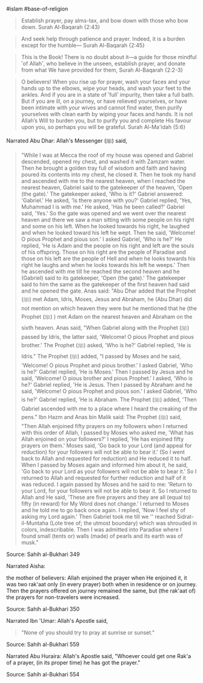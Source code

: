 #islam #base-of-religion
>Establish prayer, pay alms-tax, and bow down with those who bow down.
Surah Al-Baqarah {2:43}

>And seek help through patience and prayer. Indeed, it is a burden except for the humble—
Surah Al-Baqarah {2:45}

>This is the Book! There is no doubt about it—a guide for those mindful ˹of Allah˺,
>who believe in the unseen, establish prayer, and donate from what We have provided for them,
Surah Al-Baqarah {2:2-3}

>O believers! When you rise up for prayer, wash your faces and your hands up to the elbows, wipe your heads, and wash your feet to the ankles. And if you are in a state of ˹full˺ impurity, then take a full bath. But if you are ill, on a journey, or have relieved yourselves, or have been intimate with your wives and cannot find water, then purify yourselves with clean earth by wiping your faces and hands. It is not Allah’s Will to burden you, but to purify you and complete His favour upon you, so perhaps you will be grateful.
Surah Al-Ma'idah {5:6}

Narrated Abu Dhar: Allah's Messenger (ﷺ) said,
>"While I was at Mecca the roof of my house was opened and Gabriel descended, opened my chest, and washed it with Zamzam water. Then he brought a golden tray full of wisdom and faith and having poured its contents into my chest, he closed it. Then he took my hand and ascended with me to the nearest heaven, when I reached the nearest heaven, Gabriel said to the gatekeeper of the heaven, 'Open (the gate).' The gatekeeper asked, 'Who is it?' Gabriel answered: 'Gabriel.' He asked, 'Is there anyone with you?' Gabriel replied, 'Yes, Muhammad I is with me.' He asked, 'Has he been called?' Gabriel said, 'Yes.' So the gate was opened and we went over the nearest heaven and there we saw a man sitting with some people on his right and some on his left. When he looked towards his right, he laughed and when he looked toward his left he wept. Then he said, 'Welcome! O pious Prophet and pious son.' I asked Gabriel, 'Who is he?' He replied, 'He is Adam and the people on his right and left are the souls of his offspring. Those on his right are the people of Paradise and those on his left are the people of Hell and when he looks towards his right he laughs and when he looks towards his left he weeps.' Then he ascended with me till he reached the second heaven and he (Gabriel) said to its gatekeeper, 'Open (the gate).' The gatekeeper said to him the same as the gatekeeper of the first heaven had said and he opened the gate. Anas said: "Abu Dhar added that the Prophet (ﷺ) met Adam, Idris, Moses, Jesus and Abraham, he (Abu Dhar) did not mention on which heaven they were but he mentioned that he (the Prophet (ﷺ) ) met Adam on the nearest heaven and Abraham on the sixth heaven. Anas said, "When Gabriel along with the Prophet (ﷺ) passed by Idris, the latter said, 'Welcome! O pious Prophet and pious brother.' The Prophet (ﷺ) asked, 'Who is he?' Gabriel replied, 'He is Idris." The Prophet (ﷺ) added, "I passed by Moses and he said, 'Welcome! O pious Prophet and pious brother.' I asked Gabriel, 'Who is he?' Gabriel replied, 'He is Moses.' Then I passed by Jesus and he said, 'Welcome! O pious brother and pious Prophet.' I asked, 'Who is he?' Gabriel replied, 'He is Jesus. Then I passed by Abraham and he said, 'Welcome! O pious Prophet and pious son.' I asked Gabriel, 'Who is he?' Gabriel replied, 'He is Abraham. The Prophet (ﷺ) added, 'Then Gabriel ascended with me to a place where I heard the creaking of the pens." Ibn Hazm and Anas bin Malik said: The Prophet (ﷺ) said, "Then Allah enjoined fifty prayers on my followers when I returned with this order of Allah, I passed by Moses who asked me, 'What has Allah enjoined on your followers?' I replied, 'He has enjoined fifty prayers on them.' Moses said, 'Go back to your Lord (and appeal for reduction) for your followers will not be able to bear it.' (So I went back to Allah and requested for reduction) and He reduced it to half. When I passed by Moses again and informed him about it, he said, 'Go back to your Lord as your followers will not be able to bear it.' So I returned to Allah and requested for further reduction and half of it was reduced. I again passed by Moses and he said to me: 'Return to your Lord, for your followers will not be able to bear it. So I returned to Allah and He said, 'These are five prayers and they are all (equal to) fifty (in reward) for My Word does not change.' I returned to Moses and he told me to go back once again. I replied, 'Now I feel shy of asking my Lord again.' Then Gabriel took me till we '' reached Sidrat-il-Muntaha (Lote tree of; the utmost boundary) which was shrouded in colors, indescribable. Then I was admitted into Paradise where I found small (tents or) walls (made) of pearls and its earth was of musk."

Source: Sahih al-Bukhari 349

Narrated Aisha:

the mother of believers: Allah enjoined the prayer when He enjoined it, it was two rak'aat only (in every prayer) both when in residence or on journey. Then the prayers offered on journey remained the same, but (the rak'aat of) the prayers for non-travelers were increased.

Source: Sahih al-Bukhari 350

Narrated Ibn 'Umar:
Allah's Apostle said,
>"None of you should try to pray at sunrise or sunset."

Source: Sahih al-Bukhari 559

Narrated Abu Huraira:
Allah's Apostle said, "Whoever could get one Rak'a of a prayer, (in its proper time) he has got the prayer."

Source: Sahih al-Bukhari 554